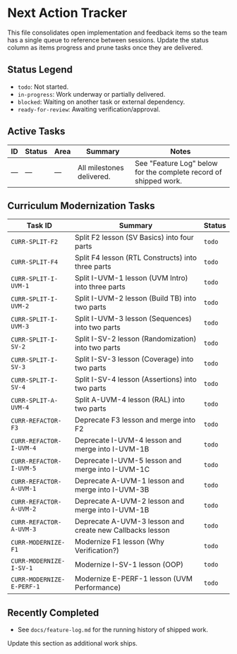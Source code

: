 # Next Action Tracker

This file consolidates open implementation and feedback items so the team has a single queue to reference between sessions. Update the status column as items progress and prune tasks once they are delivered.

## Status Legend
- `todo`: Not started.
- `in-progress`: Work underway or partially delivered.
- `blocked`: Waiting on another task or external dependency.
- `ready-for-review`: Awaiting verification/approval.

## Active Tasks
| ID | Status | Area | Summary | Notes |
|----|--------|------|---------|-------|
| — | — | — | All milestones delivered. | See "Feature Log" below for the complete record of shipped work. |

## Curriculum Modernization Tasks

| Task ID | Summary | Status |
|---|---|---|
| `CURR-SPLIT-F2` | Split F2 lesson (SV Basics) into four parts | `todo` |
| `CURR-SPLIT-F4` | Split F4 lesson (RTL Constructs) into three parts | `todo` |
| `CURR-SPLIT-I-UVM-1` | Split I-UVM-1 lesson (UVM Intro) into three parts | `todo` |
| `CURR-SPLIT-I-UVM-2` | Split I-UVM-2 lesson (Build TB) into two parts | `todo` |
| `CURR-SPLIT-I-UVM-3` | Split I-UVM-3 lesson (Sequences) into two parts | `todo` |
| `CURR-SPLIT-I-SV-2` | Split I-SV-2 lesson (Randomization) into two parts | `todo` |
| `CURR-SPLIT-I-SV-3` | Split I-SV-3 lesson (Coverage) into two parts | `todo` |
| `CURR-SPLIT-I-SV-4` | Split I-SV-4 lesson (Assertions) into two parts | `todo` |
| `CURR-SPLIT-A-UVM-4` | Split A-UVM-4 lesson (RAL) into two parts | `todo` |
| `CURR-REFACTOR-F3` | Deprecate F3 lesson and merge into F2 | `todo` |
| `CURR-REFACTOR-I-UVM-4` | Deprecate I-UVM-4 lesson and merge into I-UVM-1B | `todo` |
| `CURR-REFACTOR-I-UVM-5` | Deprecate I-UVM-5 lesson and merge into I-UVM-1C | `todo` |
| `CURR-REFACTOR-A-UVM-1` | Deprecate A-UVM-1 lesson and merge into I-UVM-3B | `todo` |
| `CURR-REFACTOR-A-UVM-2` | Deprecate A-UVM-2 lesson and merge into I-UVM-1B | `todo` |
| `CURR-REFACTOR-A-UVM-3` | Deprecate A-UVM-3 lesson and create new Callbacks lesson | `todo` |
| `CURR-MODERNIZE-F1` | Modernize F1 lesson (Why Verification?) | `todo` |
| `CURR-MODERNIZE-I-SV-1` | Modernize I-SV-1 lesson (OOP) | `todo` |
| `CURR-MODERNIZE-E-PERF-1` | Modernize E-PERF-1 lesson (UVM Performance) | `todo` |

## Recently Completed
- See `docs/feature-log.md` for the running history of shipped work.

Update this section as additional work ships.
